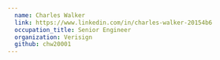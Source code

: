 ```yaml
---
  name: Charles Walker
  link: https://www.linkedin.com/in/charles-walker-20154b6
  occupation_title: Senior Engineer
  organization: Verisign
  github: chw20001
---
```

